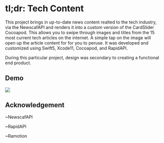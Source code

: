 # tl;dr: Tech Content

This project brings in up-to-date news content realted to the tech industry, via the NewscafAPI and renders it into a custom version of the CardSlider Cocoapod. This allows you to swipe through images and titles from the 15 most current tech articles on the internet. A simple tap on the image will open up the article content for for you to peruse. It was developed and customized using Swift5, Xcode11, Cocoapod, and RapidAPI.

During this particular project, design was secondary to creating a functional end product.

## Demo

<img src="https://github.com/luxgreydev/tldr_content/blob/master/tldr_content/Demo/tldr_content.gif">

## Acknowledgement

<p>~NewscafAPI</p>
<p>~RapidAPI</p>
<p>~Ramotion</p>
